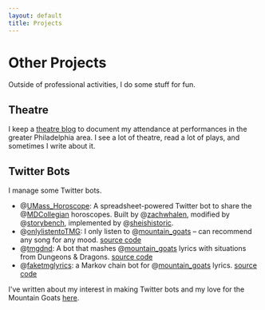 ```yaml
---
layout: default
title: Projects
---
```


# Other Projects

Outside of professional activities, I do some stuff for fun.

## Theatre
I keep a [theatre blog](/theatre-blog) to document my attendance at performances in the greater Philadelphia area. I see a lot of theatre, read a lot of plays, and sometimes I write about it.

## Twitter Bots
I manage some Twitter bots.

- @[UMass_Horoscope](https://twitter.com/UMass_Horoscope): A spreadsheet-powered Twitter bot to share the @[MDCollegian](https://twitter.com/MDCollegian) horoscopes. Built by @[zachwhalen](https://twitter.com/zachwhalen), modified by @[storybench](https://twitter.com/storybench), implemented by @[sheishistoric](https://twitter.com/sheishistoric).
- @[onlylistentoTMG](https://twitter.com/onlylistentoTMG): I only listen to @[mountain_goats](https://twitter.com/mountain_goats) – can recommend any song for any mood. [source code](https://github.com/sheishistoric/onlylistentotmg)
- @[tmgdnd](https://twitter.com/tmgdnd): A bot that mashes @[mountain_goats](https://twitter.com/mountain_goats) lyrics with situations from Dungeons & Dragons. [source code](https://github.com/sheishistoric/tmgdnd)
- @[faketmglyrics](https://twitter.com/faketmglyrics): a Markov chain bot for @[mountain_goats](https://twitter.com/mountain_goats) lyrics. [source code](https://github.com/sheishistoric/faketmglyrics)

I've written about my interest in making Twitter bots and my love for the Mountain Goats [here](https://emilyesten.com/highlights/i-only-make-bots-for-the-mountain-goats/).
